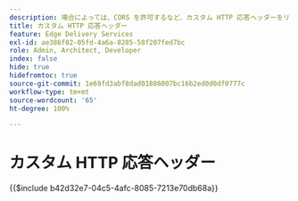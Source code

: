 ```yaml
---
description: 場合によっては、CORS を許可するなど、カスタム HTTP 応答ヘッダーをリソースに適用すると便利です。ヘッダーを指定する場合は、Sharepoint または Google ドライブの web サイトの「/.helix」フォルダーに、SharePoint では「headers.xlsx」、Google ドライブでは「headers」という名前の Excel ブックまたは Google Sheets ブックを作成します。
title: カスタム HTTP 応答ヘッダー
feature: Edge Delivery Services
exl-id: ae386f02-05fd-4a6a-8285-58f207fed7bc
role: Admin, Architect, Developer
index: false
hide: true
hidefromtoc: true
source-git-commit: 1e69fd3abf8dad01886007bc16b2ed0d0df0777c
workflow-type: tm+mt
source-wordcount: '65'
ht-degree: 100%

---
```


# カスタム HTTP 応答ヘッダー

{{$include b42d32e7-04c5-4afc-8085-7213e70db68a}}
